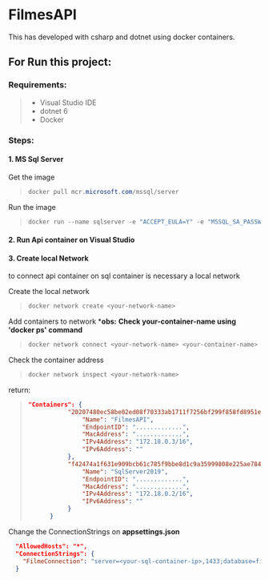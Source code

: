 # FilmesAPI

This has developed with csharp and dotnet using docker containers.
## For Run this project:

### __Requirements:__

  > * Visual Studio IDE
  > * dotnet 6
  > * Docker

### Steps:

#### 1. MS Sql Server

Get the image
>```powershell
>docker pull mcr.microsoft.com/mssql/server
>```

Run the image
>```powershell
>docker run --name sqlserver -e "ACCEPT_EULA=Y" -e "MSSQL_SA_PASSWORD=<your-password>" -p 1433:1433 -d mcr.microsoft.com/mssql/server
>```

#### 2. Run Api container on Visual Studio

#### 3. Create local Network

to connect api container on sql container is necessary a local network

Create the local network
>```powershell
>docker network create <your-network-name>
>```

Add containers to network *__obs:__ **Check your-container-name using 'docker ps' command**
>```powershell
>docker network connect <your-network-name> <your-container-name>
>```

Check the container address
>```powershell
>docker network inspect <your-network-name> 
>
>```
return:
>```json
> "Containers": {
>            "20207480ec58be02ed08f70333ab1711f7256bf299f858fd8951e6d57d737d7e": {
>                "Name": "FilmesAPI",
>                "EndpointID": ".............",
>                "MacAddress": ".............",
>                "IPv4Address": "172.18.0.3/16",
>                "IPv6Address": ""
>            },
>            "f42474a1f631e909bcb61c785f9bbe8d1c9a35999808e225ae78459bcd33a13c": {
>                "Name": "SqlServer2019",
>                "EndpointID": ".............",
>                "MacAddress": ".............",
>                "IPv4Address": "172.18.0.2/16",
>                "IPv6Address": ""
>            }
>       }
>```

Change the ConnectionStrings on **appsettings.json**
```json
  "AllowedHosts": "*",
  "ConnectionStrings": {
    "FilmeConnection": "server=<your-sql-container-ip>,1433;database=filmeDb;user=sa;password=<your-password>"
  }
```
